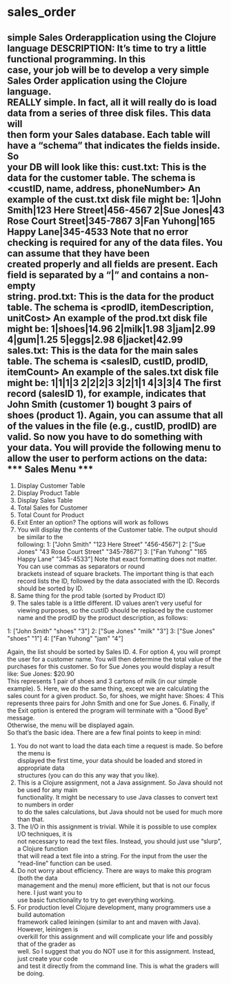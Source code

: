 # sales_order
simple Sales Orderapplication using the Clojure language
DESCRIPTION: It’s	time	to	try	a	little	functional	programming.	In	this	
case,	your	job	will	be	to develop	a	very	simple	Sales	Order	application using	the	Clojure	language.	
REALLY	simple.		In	fact,	all	it	will	really	do	is	load	data	from	a	series	of	three	disk	files.	This	data will	
then	form	your	Sales	database.		Each	table	will	have	a	“schema”	that	indicates	the	fields	inside.	So	
your	DB	will	look	like	this:
cust.txt:	This	is	the	data	for	the	customer	table.	The	schema	is
<custID,	name,	address,	phoneNumber>
An	example	of	the	cust.txt	disk	file	might	be:
1|John Smith|123 Here Street|456-4567
2|Sue Jones|43 Rose Court Street|345-7867
3|Fan Yuhong|165 Happy Lane|345-4533
Note	that	no	error	checking	is	required	for	any	of	the	data	files.	You	can	assume	that	they	have	been	
created	properly	and	all	fields	are	present.	Each	field	is	separated	by	a	“|”	and	contains	a	non-empty	
string.
prod.txt:	This	is	the	data	for	the	product	table.	The	schema	is
<prodID,	itemDescription,	unitCost>
An	example	of	the	prod.txt	disk	file	might	be:
1|shoes|14.96
2|milk|1.98
3|jam|2.99
4|gum|1.25
5|eggs|2.98
6|jacket|42.99
sales.txt:	This	is	the	data	for	the	main	sales table.	The	schema	is
<salesID,	custID,	prodID,	itemCount>
An	example	of	the	sales.txt	disk	file	might	be:
1|1|1|3
2|2|2|3
3|2|1|1
4|3|3|4
The	first	record	(salesID	1),	for example,	indicates	that	John	Smith	(customer	1)	bought	3	pairs	of	
shoes	(product	1).	Again,	you	can	assume	that	all	of	the	values	in	the	file	(e.g.,	custID,	prodID)	are	
valid.
So	now	you	have	to	do	something	with	your	data.	You will	provide	the	following	menu	to	allow	the	
user	to	perform	actions	on	the	data:
*** Sales Menu ***
------------------
1. Display Customer Table
2. Display Product Table
3. Display Sales Table
4. Total Sales for Customer
5. Total Count for Product
6. Exit
Enter an option?
The	options	will	work	as	follows
1. You	will	display	the	contents	of	the	Customer	table.	The	output	should	be	similar to the	
following:
1:	["John	Smith"	"123	Here	Street"	"456-4567"]
2:	["Sue	Jones"	"43	Rose	Court	Street"	"345-7867"]
3:	["Fan	Yuhong"	"165	Happy	Lane"	"345-4533"]
Note	that	exact	formatting	does	not	matter.	You	can	use	commas	as	separators	or	round	
brackets	instead	of	square	brackets.	The	important	thing	is	that	each	record	lists	the	ID,	
followed	by	the	data	associated	with	the	ID.	Records	should	be sorted	by	ID.
2. Same	thing	for	the	prod	table (sorted	by	Product	ID)
3. The	sales	table	is	a	little	different.	ID	values	aren’t	very	useful	for	viewing	purposes,	so	the	
custID	should	be	replaced	by	the	customer	name	and	the	prodID	by	the	product	description,
as	follows:


1:	["John	Smith"	"shoes"	"3"]
2:	["Sue	Jones"	"milk"	"3"]
3:	["Sue	Jones"	"shoes"	"1"]
4:	["Fan	Yuhong"	"jam"	"4"]


Again,	the	list	should	be	sorted	by	Sales	ID.
4. For	option	4,	you	will	prompt	the	user for	a	customer	name.	You	will	then	determine	the	
total	value	of	the	purchases	for	this	customer.	So	for	Sue	Jones you	would	display	a	result	
like:
Sue	Jones:		$20.90	
This	represents	1	pair	of	shoes	and	3	cartons	of	milk	(in	our	simple	example).
5. Here,	we	do	the	same	thing,	except	we	are	calculating	the	sales	count	for	a	given	product.	So,	
for	shoes,	we	might	have:
Shoes:	4
This	represents	three	pairs	for	John	Smith	and	one	for	Sue	Jones.
6. Finally,	if	the	Exit	option	is	entered	the	program	will	terminate	with	a	“Good	Bye”	message.	
Otherwise,	the	menu	will	be	displayed	again.	
So	that’s	the	basic	idea.	There	are	a	few	final	points	to	keep	in	mind:
1. You	do	not	want	to	load	the	data	each	time	a	request	is	made.	So	before	the	menu	is	
displayed the	first	time,	your	data	should	be	loaded	and	stored in	appropriate	data	
structures	(you	can	do	this	any	way	that	you	like).
2. This	is	a	Clojure	assignment,	not	a	Java	assignment.	So	Java	should	not	be	used	for	any	main	
functionality.	It	might	be	necessary	to	use	Java	classes	to	convert	text	to	numbers	in	order	
to	do	the	sales	calculations,	but	Java	should	not	be	used	for	much	more	than	that.
3. The	I/O	in	this	assignment	is	trivial.	While	it	is	possible	to	use	complex	I/O	techniques,	it	is	
not	necessary	to	read	the	text	files.	Instead,	you	should	just	use	“slurp”,	a	Clojure	function	
that	will	read	a	text	file	into	a	string.	For	the	input	from	the	user	the	“read-line” function	can	
be	used.
4. Do	not	worry	about	efficiency.	There	are	ways	to	make	this	program	(both	the	data	
management	and	the	menu)	more	efficient,	but that	is	not	our	focus	here.	I	just	want	you	to	
use	basic	functionality	to	try	to	get	everything	working.
5. For	production	level	Clojure	development,	many	programmers	use	a	build	automation	
framework	called	leiningen (similar to	ant	and	maven	with	Java).	However,	leiningen	is	
overkill	for	this	assignment	and	will	complicate	your	life	and	possibly	that	of	the	grader	as	
well.	So	I	suggest	that	you	do	NOT	use	it	for	this	assignment.	Instead,	just	create	your	code	
and	test	it	directly	from	the	command	line.	This	is	what	the	graders	will	be	doing.
